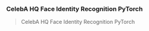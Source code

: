 ### <b>CelebA HQ Face Identity Recognition PyTorch</b>

> CelebA HQ Face Identity Recognition PyTorch

